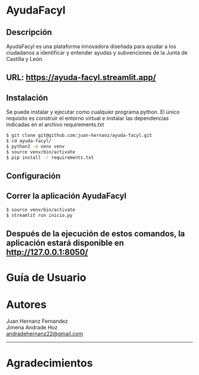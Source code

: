 # AyudaFacyl

## Descripción
AyudaFacyl es una plataforma innovadora diseñada para ayudar a los ciudadanos a identificar y entender ayudas y subvenciones de la Junta de Castilla y León.

URL: https://ayuda-facyl.streamlit.app/
------

## Instalación 
Se puede instalar y ejecutar como cualquier programa python. El único requisito es construir el entorno virtual e instalar las dependencias indicadas en el archivo requirements.txt
```sh
$ git clone git@github.com:juan-hernanz/ayuda-facyl.git
$ cd ayuda-facyl/
$ python3 -m venv venv
$ source venv/bin/activate
$ pip install -r requirements.txt
```
## Configuración


## Correr la aplicación AyudaFacyl
```sh
$ source venv/bin/activate
$ streamlit run inicio.py 
```
Después de la ejecución de estos comandos, la aplicación estará disponible en http://127.0.0.1:8050/
------
# Guía de Usuario



# Autores
Juan Hernanz Fernandez \
Jimena Andrade Hoz \
andradehernanz22@gmail.com

------
# Agradecimientos

